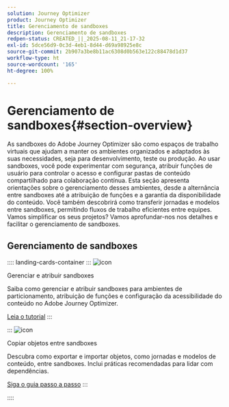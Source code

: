 ```yaml
---
solution: Journey Optimizer
product: Journey Optimizer
title: Gerenciamento de sandboxes
description: Gerenciamento de sandboxes
redpen-status: CREATED_||_2025-08-11_21-17-32
exl-id: 5dce56d9-0c3d-4eb1-8d44-d69a98925e8c
source-git-commit: 2b907a3be8b11ac6308d0b563e122c88478d1d37
workflow-type: ht
source-wordcount: '165'
ht-degree: 100%

---
```


# Gerenciamento de sandboxes{#section-overview}

As sandboxes do Adobe Journey Optimizer são como espaços de trabalho virtuais que ajudam a manter os ambientes organizados e adaptados às suas necessidades, seja para desenvolvimento, teste ou produção. Ao usar sandboxes, você pode experimentar com segurança, atribuir funções de usuário para controlar o acesso e configurar pastas de conteúdo compartilhado para colaboração contínua. Esta seção apresenta orientações sobre o gerenciamento desses ambientes, desde a alternância entre sandboxes até a atribuição de funções e a garantia da disponibilidade do conteúdo. Você também descobrirá como transferir jornadas e modelos entre sandboxes, permitindo fluxos de trabalho eficientes entre equipes. Vamos simplificar os seus projetos? Vamos aprofundar-nos nos detalhes e facilitar o gerenciamento de sandboxes.

## Gerenciamento de sandboxes

:::: landing-cards-container
:::
![icon](https://cdn.experienceleague.adobe.com/icons/circle-play.svg?lang=pt-BR)

Gerenciar e atribuir sandboxes

Saiba como gerenciar e atribuir sandboxes para ambientes de particionamento, atribuição de funções e configuração da acessibilidade do conteúdo no Adobe Journey Optimizer.

[Leia o tutorial](../using/administration/sandboxes.md)
:::

:::
![icon](https://cdn.experienceleague.adobe.com/icons/list-check.svg?lang=pt-BR)

Copiar objetos entre sandboxes

Descubra como exportar e importar objetos, como jornadas e modelos de conteúdo, entre sandboxes. Inclui práticas recomendadas para lidar com dependências.

[Siga o guia passo a passo](../using/configuration/copy-objects-to-sandbox.md)
:::

::::
